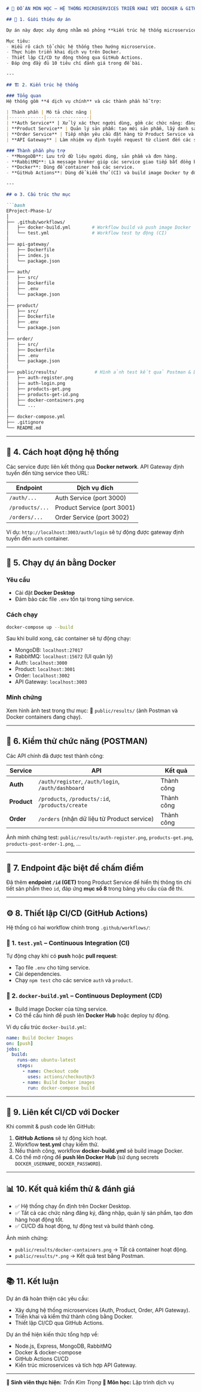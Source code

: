 ````markdown
# 🧩 ĐỒ ÁN MÔN HỌC – HỆ THỐNG MICROSERVICES TRIỂN KHAI VỚI DOCKER & GITHUB ACTIONS

## 🧭 1. Giới thiệu dự án

Dự án này được xây dựng nhằm mô phỏng **kiến trúc hệ thống microservices** có thể mở rộng, gồm nhiều dịch vụ nhỏ giao tiếp với nhau thông qua **API Gateway**, sử dụng **Docker** để triển khai và **GitHub Actions** để thực hiện CI/CD tự động.

Mục tiêu:
- Hiểu rõ cách tổ chức hệ thống theo hướng microservice.
- Thực hiện triển khai dịch vụ trên Docker.
- Thiết lập CI/CD tự động thông qua GitHub Actions.
- Đáp ứng đầy đủ 10 tiêu chí đánh giá trong đề bài.

---

## 🏗️ 2. Kiến trúc hệ thống

### Tổng quan
Hệ thống gồm **4 dịch vụ chính** và các thành phần hỗ trợ:

| Thành phần | Mô tả chức năng |
|-------------|----------------|
| **Auth Service** | Xử lý xác thực người dùng, gồm các chức năng: đăng ký (`register`), đăng nhập (`login`), và truy cập trang tổng quan (`dashboard`). Sử dụng **JWT** để xác thực. |
| **Product Service** | Quản lý sản phẩm: tạo mới sản phẩm, lấy danh sách sản phẩm, tìm sản phẩm theo `id`, và gửi yêu cầu tạo đơn hàng đến Order Service. |
| **Order Service** | Tiếp nhận yêu cầu đặt hàng từ Product Service và lưu thông tin đơn hàng. |
| **API Gateway** | Làm nhiệm vụ định tuyến request từ client đến các service tương ứng. |

### Thành phần phụ trợ
- **MongoDB**: Lưu trữ dữ liệu người dùng, sản phẩm và đơn hàng.  
- **RabbitMQ**: Là message broker giúp các service giao tiếp bất đồng bộ.  
- **Docker**: Dùng để container hoá các service.  
- **GitHub Actions**: Dùng để kiểm thử (CI) và build image Docker tự động (CD).

---

## ⚙️ 3. Cấu trúc thư mục

```bash
EProject-Phase-1/
│
├── .github/workflows/
│   ├── docker-build.yml        # Workflow build và push image Docker
│   └── test.yml                # Workflow test tự động (CI)
│
├── api-gateway/
│   ├── Dockerfile
│   ├── index.js
│   └── package.json
│
├── auth/
│   ├── src/
│   ├── Dockerfile
│   ├── .env
│   └── package.json
│
├── product/
│   ├── src/
│   ├── Dockerfile
│   ├── .env
│   └── package.json
│
├── order/
│   ├── src/
│   ├── Dockerfile
│   ├── .env
│   └── package.json
│
├── public/results/              # Hình ảnh test kết quả Postman & Docker
│   ├── auth-register.png
│   ├── auth-login.png
│   ├── products-get.png
│   ├── products-get-id.png
│   ├── docker-containers.png
│   └── ...
│
├── docker-compose.yml
├── .gitignore
└── README.md
````

---

## 🧩 4. Cách hoạt động hệ thống

Các service được liên kết thông qua **Docker network**.
API Gateway định tuyến đến từng service theo URL:

| Endpoint        | Dịch vụ đích                |
| --------------- | --------------------------- |
| `/auth/...`     | Auth Service (port 3000)    |
| `/products/...` | Product Service (port 3001) |
| `/orders/...`   | Order Service (port 3002)   |

Ví dụ:
`http://localhost:3003/auth/login` sẽ tự động được gateway định tuyến đến `auth` container.

---

## 🐳 5. Chạy dự án bằng Docker

### Yêu cầu

* Cài đặt **Docker Desktop**
* Đảm bảo các file `.env` tồn tại trong từng service.

### Cách chạy

```bash
docker-compose up --build
```

Sau khi build xong, các container sẽ tự động chạy:

* MongoDB: `localhost:27017`
* RabbitMQ: `localhost:15672` (UI quản lý)
* Auth: `localhost:3000`
* Product: `localhost:3001`
* Order: `localhost:3002`
* API Gateway: `localhost:3003`

### Minh chứng

Xem hình ảnh test trong thư mục:
📂 `public/results/` (ảnh Postman và Docker containers đang chạy).

---

## 🧪 6. Kiểm thử chức năng (POSTMAN)

Các API chính đã được test thành công:

| Service     | API                                                | Kết quả    |
| ----------- | -------------------------------------------------- | ---------- |
| **Auth**    | `/auth/register`, `/auth/login`, `/auth/dashboard` | Thành công |
| **Product** | `/products`, `/products/:id`, `/products/create`   | Thành công |
| **Order**   | `/orders` (nhận dữ liệu từ Product service)        | Thành công |

Ảnh minh chứng test:
`public/results/auth-register.png`, `products-get.png`, `products-post-order-1.png`, ...

---

## 🧱 7. Endpoint đặc biệt để chấm điểm

Đã thêm **endpoint `/id` (GET)** trong Product Service để hiển thị thông tin chi tiết sản phẩm theo `id`,
đáp ứng **mục số 8** trong bảng yêu cầu của đề thi.

---

## ⚙️ 8. Thiết lập CI/CD (GitHub Actions)

Hệ thống có hai workflow chính trong `.github/workflows/`:

### 🔹 1. `test.yml` – Continuous Integration (CI)

Tự động chạy khi có **push** hoặc **pull request**:

* Tạo file `.env` cho từng service.
* Cài dependencies.
* Chạy `npm test` cho các service `auth` và `product`.

### 🔹 2. `docker-build.yml` – Continuous Deployment (CD)

* Build image Docker của từng service.
* Có thể cấu hình để push lên **Docker Hub** hoặc deploy tự động.

Ví dụ cấu trúc `docker-build.yml`:

```yaml
name: Build Docker Images
on: [push]
jobs:
  build:
    runs-on: ubuntu-latest
    steps:
      - name: Checkout code
        uses: actions/checkout@v3
      - name: Build Docker images
        run: docker-compose build
```

---

## 🚀 9. Liên kết CI/CD với Docker

Khi commit & push code lên GitHub:

1. **GitHub Actions** sẽ tự động kích hoạt.
2. Workflow **test.yml** chạy kiểm thử.
3. Nếu thành công, workflow **docker-build.yml** sẽ build image Docker.
4. Có thể mở rộng để **push lên Docker Hub** (sử dụng secrets `DOCKER_USERNAME`, `DOCKER_PASSWORD`).

---

## 📊 10. Kết quả kiểm thử & đánh giá

* ✅ Hệ thống chạy ổn định trên Docker Desktop.
* ✅ Tất cả các chức năng đăng ký, đăng nhập, quản lý sản phẩm, tạo đơn hàng hoạt động tốt.
* ✅ CI/CD đã hoạt động, tự động test và build thành công.

Ảnh minh chứng:

* `public/results/docker-containers.png` → Tất cả container hoạt động.
* `public/results/*.png` → Kết quả test bằng Postman.

---

## 📚 11. Kết luận

Dự án đã hoàn thiện các yêu cầu:

* Xây dựng hệ thống microservices (Auth, Product, Order, API Gateway).
* Triển khai và kiểm thử thành công bằng Docker.
* Thiết lập CI/CD qua GitHub Actions.

Dự án thể hiện kiến thức tổng hợp về:

* Node.js, Express, MongoDB, RabbitMQ
* Docker & docker-compose
* GitHub Actions CI/CD
* Kiến trúc microservices và tích hợp API Gateway.

---

**📅 Sinh viên thực hiện:** *Trần Kim Trọng*
**📘 Môn học:** Lập trình dịch vụ



